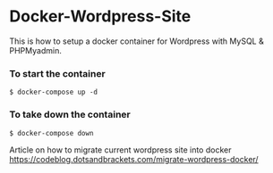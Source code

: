 # Docker-Wordpress-Site
This is how to setup a docker container for Wordpress with MySQL &amp; PHPMyadmin.

### To start the container
```
$ docker-compose up -d
```

### To take down the container
```
$ docker-compose down 
```

Article on how to migrate current wordpress site into docker   
https://codeblog.dotsandbrackets.com/migrate-wordpress-docker/
